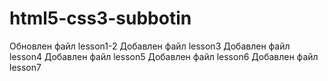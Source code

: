# html5-css3-subbotin
Обновлен файл lesson1-2
Добавлен файл lesson3
Добавлен файл lesson4
Добавлен файл lesson5
Добавлен файл lesson6
Добавлен файл lesson7